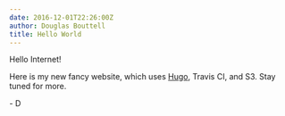 ```yaml
---
date: 2016-12-01T22:26:00Z
author: Douglas Bouttell
title: Hello World
---
```


Hello Internet!

Here is my new fancy website, which uses [Hugo](https://gohugo.io), Travis CI,
and S3.  Stay tuned for more.

\- D